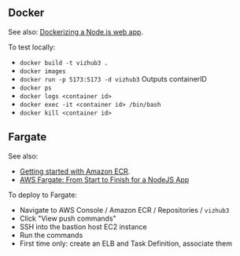 ## Docker

See also: [Dockerizing a Node.js web app](https://nodejs.org/en/docs/guides/nodejs-docker-webapp/).

To test locally:

- `docker build -t vizhub3 .`
- `docker images`
- `docker run -p 5173:5173 -d vizhub3` Outputs containerID
- `docker ps`
- `docker logs <container id>`
- `docker exec -it <container id> /bin/bash`
- `docker kill <container id>`

## Fargate

See also:

- [Getting started with Amazon ECR](https://docs.aws.amazon.com/AmazonECR/latest/userguide/getting-started-console.html).
- [AWS Fargate: From Start to Finish for a NodeJS App](https://medium.com/@arliber/aws-fargate-from-start-to-finish-for-a-nodejs-app-9a0e5fbf6361)

To deploy to Fargate:

- Navigate to AWS Console / Amazon ECR / Repositories / `vizhub3`
- Click "View push commands"
- SSH into the bastion host EC2 instance
- Run the commands
- First time only: create an ELB and Task Definition, associate them
